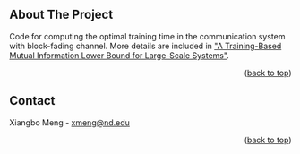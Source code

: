



<!-- ABOUT THE PROJECT -->
## About The Project

Code for computing the optimal training time in the communication system with block-fading channel. More details are included in ["A Training-Based Mutual Information Lower Bound for Large-Scale Systems"](https://arxiv.org/abs/2108.00034).

<p align="right">(<a href="#top">back to top</a>)</p>





<!-- CONTACT -->
## Contact

Xiangbo Meng - xmeng@nd.edu


<p align="right">(<a href="#top">back to top</a>)</p>



